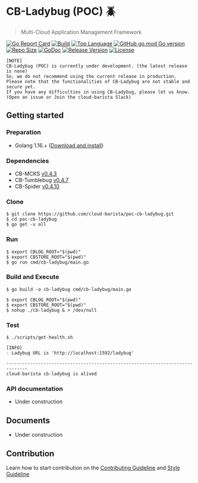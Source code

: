 # CB-Ladybug (POC) :beetle:
> Multi-Cloud Application Management Framework

[![Go Report Card](https://goreportcard.com/badge/github.com/cloud-barista/poc-cb-ladybug)](https://goreportcard.com/report/github.com/cloud-barista/poc-cb-ladybug)
[![Build](https://img.shields.io/github/workflow/status/cloud-barista/poc-cb-ladybug/Build%20amd64%20container%20image)](https://github.com/cloud-barista/poc-cb-ladybug/actions?query=workflow%3A%22Build+amd64+container+image%22)
[![Top Language](https://img.shields.io/github/languages/top/cloud-barista/poc-cb-ladybug)](https://github.com/cloud-barista/poc-cb-ladybug/search?l=go)
[![GitHub go.mod Go version](https://img.shields.io/github/go-mod/go-version/cloud-barista/poc-cb-ladybug?label=go.mod)](https://github.com/cloud-barista/poc-cb-ladybug/blob/master/go.mod)
[![Repo Size](https://img.shields.io/github/repo-size/cloud-barista/poc-cb-ladybug)](#)
[![GoDoc](https://godoc.org/github.com/cloud-barista/poc-cb-ladybug?status.svg)](https://pkg.go.dev/github.com/cloud-barista/poc-cb-ladybug@master)
[![Release Version](https://img.shields.io/github/v/release/cloud-barista/poc-cb-ladybug?color=blue)](https://github.com/cloud-barista/poc-cb-ladybug/releases/latest)
[![License](https://img.shields.io/github/license/cloud-barista/poc-cb-ladybug?color=blue)](https://github.com/cloud-barista/poc-cb-ladybug/blob/master/LICENSE)

```
[NOTE]
CB-Ladybug (POC) is currently under development. (the latest release is none) 
So, we do not recommend using the current release in production.
Please note that the functionalities of CB-Ladybug are not stable and secure yet.
If you have any difficulties in using CB-Ladybug, please let us know.
(Open an issue or Join the cloud-barista Slack)
```

## Getting started

### Preparation

* Golang 1.16.+ ([Download and install](https://golang.org/doc/install))

### Dependencies

* CB-MCKS [v0.4.3](https://github.com/cloud-barista/cb-mcks/releases/tag/v0.4.3)
* CB-Tumblebug [v0.4.7](https://github.com/cloud-barista/cb-tumblebug/releases/tag/v0.4.7)
* CB-Spider [v0.4.10](https://github.com/cloud-barista/cb-spider/releases/tag/v0.4.10)


### Clone

```
$ git clone https://github.com/cloud-barista/poc-cb-ladybug.git
$ cd poc-cb-ladybug
$ go get -v all
```

### Run 

```
$ export CBLOG_ROOT="$(pwd)"
$ export CBSTORE_ROOT="$(pwd)"
$ go run cmd/cb-ladybug/main.go
```

### Build and Execute

```
$ go build -o cb-ladybug cmd/cb-ladybug/main.go
```

```
$ export CBLOG_ROOT="$(pwd)"
$ export CBSTORE_ROOT="$(pwd)"
$ nohup ./cb-ladybug & > /dev/null
```

### Test

```
$ ./scripts/get-health.sh

[INFO]
- Ladybug URL is 'http://localhost:1592/ladybug'

------------------------------------------------------------------------------
cloud-barista cb-ladybug is alived
```

### API documentation

* Under construction

## Documents

* Under construction


## Contribution
Learn how to start contribution on the [Contributing Guideline](https://github.com/cloud-barista/docs/tree/master/contributing) and [Style Guideline](https://github.com/cloud-barista/poc-cb-ladybug/blob/master/STYLE_GUIDE.md)

